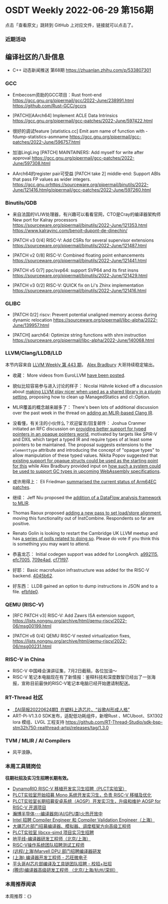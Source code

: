 # OSDT Weekly 2022-06-29 第156期

点击「查看原文」跳转到 GitHub 上对应文件，链接就可以点击了。

### 近期活动

## 编译社区的八卦信息

- C++ 动态新闻推送 第68期 https://zhuanlan.zhihu.com/p/533807301

### GCC

- Embecosm资助的GCC项目：Rust front-end
  https://gcc.gnu.org/pipermail/gcc/2022-June/238991.html
  https://github.com/Rust-GCC/gccrs

- [PATCH][AArch64] Implement ACLE Data Intrinsics
  https://gcc.gnu.org/pipermail/gcc-patches/2022-June/597422.html

- 很好的调试feature
  [statistics.cc] Emit asm name of function with -fdump-statistics-asmname
  https://gcc.gnu.org/pipermail/gcc-patches/2022-June/596757.html

- 加油LingLing
  [PATCH] MAINTAINERS: Add myself for write after approval
  https://gcc.gnu.org/pipermail/gcc-patches/2022-June/597308.html

- AArch64的register pair可受益
  [PATCH take 2] middle-end: Support ABIs that pass FP values as wider integers.
  https://gcc.gnu.orhttps://sourceware.org/pipermail/binutils/2022-June/121416.htmlg/pipermail/gcc-patches/2022-June/597260.html

### Binutils/GDB

- 来自法国的VLIW处理器，有兴趣可以看看官网，CTO是Cray的编译器架构师
  New port for Kalray processors
  https://sourceware.org/pipermail/binutils/2022-June/121353.html
  https://www.kalrayinc.com/benoit-dupont-de-dinechin/

- [PATCH v3 0/4] RISC-V: Add CSRs for several supervisor extensions
  https://sourceware.org/pipermail/binutils/2022-June/121487.html

- [PATCH v2 0/8] RISC-V: Combined floating point enhancements
  https://sourceware.org/pipermail/binutils/2022-June/121441.html

- [PATCH v5 0/7] ppc/svp64: support SVP64 and its first insns
  https://sourceware.org/pipermail/binutils/2022-June/121429.html

- [PATCH v3 0/2] RISC-V: QUICK fix on Li's Zhinx implementation
  https://sourceware.org/pipermail/binutils/2022-June/121416.html

### GLIBC

- [PATCH 0/2] riscv: Prevent potential unaligned memory access during dynamic relocation
  https://sourceware.org/pipermail/libc-alpha/2022-June/139957.html

- [PATCH] aarch64: Optimize string functions with shrn instruction
  https://sourceware.org/pipermail/libc-alpha/2022-June/140068.html

### LLVM/Clang/LLDB/LLD

本节内容来自 [LLVM Weekly 第 443 期](http://llvmweekly.org/issue/443)，
[Alex Bradbury](https://www.linkedin.com/in/alex-bradbury/) 大哥持续稳定输出。

* 收藏： More videos from EuroLLVM [have been posted](https://www.youtube.com/channel/UCv2_41bSAa5Y_8BacJUZfjQ).

* 貌似比较容易参与进入讨论的样子： Nicolai Hähnle kicked off a discussion about [making LLVM play nicer when used as a shared library in a plugin setting](https://discourse.llvm.org/t/making-llvm-play-nice-r-when-used-as-a-shared-library-in-a-plugin-setting/63306), proposing how to clean up ManagedStatics and cl::Option.

* MLIR覆盖的概念越来越多了： There's been lots of additional discussion over the past week in the thread on [adding an MLIR-based Clang IR](https://discourse.llvm.org/t/rfc-an-mlir-based-clang-ir-cir/63319).

* 没看懂，有关注的小伙伴么？欢迎留言/回复邮件： Joshua Cranmer initiated an RFC discussion on [providing better support for typed pointers in an opaque pointers world](https://discourse.llvm.org/t/rfc-better-support-for-typed-pointers-in-an-opaque-pointer-world/63339), motivated by targets like SPIR-V and DXIL which target a typed IR and require types of at least some pointers to be maintained. The proposal suggests extensions to the `elementtype` attribute and introducing the concept of "opaque types" to allow manipulation of these typed values.  Nikita Popov suggested that [existing support for opaque structs could be used as the starting point for this](https://discourse.llvm.org/t/rfc-better-support-for-typed-pointers-in-an-opaque-pointer-world/63339/9) while Alex Bradbury provided input on [how such a system could be used to support GC types in upcoming WebAssembly specifications](https://discourse.llvm.org/t/rfc-better-support-for-typed-pointers-in-an-opaque-pointer-world/63339/8).

* 或许用得上： Eli Friedman [summarised the current status of Arm64EC patches](https://discourse.llvm.org/t/enabling-opaque-pointers-by-default/61322/36).

* 继续： Jeff Niu proposed the [addition of a DataFlow analysis framework to MLIR](https://discourse.llvm.org/t/rfc-a-dataflow-analysis-framework/63340).

* Thomas Raoux proposed [adding a new pass to set load/store alignment](https://discourse.llvm.org/t/rfc-add-more-powerful-pass-to-set-load-store-alignment/63410), moving this functionality out of InstCombine. Respondents so far are positive.

* Renato Golin is looking to restart the Cambridge UK LLVM meetup and has [a series of polls related to doing so](https://discourse.llvm.org/t/llvm-social-cambridge-uk-call-for-participation/63452).  Please do vote if you think this is something you may want to attend.

* 恭喜龙芯： Initial codegen support was added for LoongArch.
  [a992115](https://reviews.llvm.org/rGa9921155450a),
  [efc7005](https://reviews.llvm.org/rGefc70058d90d),
  [709e4ad](https://reviews.llvm.org/rG709e4ad0d9f0),
  [cf71f97](https://reviews.llvm.org/rGcf71f97bb11c).

* 好耶： Basic macrofusion infrastructure was added for the RISC-V backend.
  [4045b62](https://reviews.llvm.org/rG4045b62d4cc9).

* 好东西： LLDB gained an option to dump instructions in JSON and to a file.
  [efbfde0](https://reviews.llvm.org/rGefbfde0dd0f9).

### QEMU (RISC-V)

- [RFC PATCH v3] RISC-V: Add Zawrs ISA extension support,
  https://lists.nongnu.org/archive/html/qemu-riscv/2022-06/msg00199.html

- [PATCH v8 0/4] QEMU RISC-V nested virtualization fixes,
  https://lists.nongnu.org/archive/html/qemu-riscv/2022-06/msg00231.html

### RISC-V in China

- RISC-V 中国峰会演讲征集，7月2日截稿，各位加油～
- RISC-V 笔记本电脑现在有了新情报：鉴释科技和深度数智已经出了一张海报，宣称目前最快的RISC-V笔记本电脑已经开始邀请制配送。

### RT-Thread 社区

- [【AI简报20220624期】在塑料上造芯片、​“谷歌AI形成人格”](https://mp.weixin.qq.com/s/O4UNdBasjJVij71YQ_wsag)
- ART-Pi-V1.3.0 SDK发布，适配低功耗组件，新增Rust 、MCUboot、SX1302 lora 模组、LVGL 工程支持 https://github.com/RT-Thread-Studio/sdk-bsp-stm32h750-realthread-artpi/releases/tag/1.3.0



### TVM / MLIR / AI Compilers

- 风平浪静。

### 本周工具链岗位

**往期社招及实习生招聘长期有效。**

- [DynamoRIO RISC-V 移植开发实习生招聘（PLCT实验室）](https://mp.weixin.qq.com/s/J_5TjT6DOqeOXJXQI5VQxw)
- [PLCT实验室开始招募 Mono 系统开发实习生，负责 RISC-V 移植及优化](https://mp.weixin.qq.com/s/whEW7Hay1jIP1tBzIPay1A)
- [PLCT实验室长期招募安卓系统（AOSP）开发实习生，升级和维护 AOSP for RISC-V 开源项目](https://mp.weixin.qq.com/s/dJP2cEB1nex2inR5c-cJog)
- [瀚博半导体---编译器岗(AI/GPU类)火热开放中](https://mp.weixin.qq.com/s/8_KjZYa2Il4PglaGyBWk4Q)
- [Intel 招聘 Compiler Engineer 和 Compiler Validation Engineer（上海）](https://mp.weixin.qq.com/s/I3DWxXODNoLRr0kN2xMZLQ)
- [大疆芯片部门招募编译器、模拟器、调度框架方向高级工程师](https://mp.weixin.qq.com/s/Wn5NzAtUTwQNXKRvMVQWLA)
- [PLCT实验室 libcxx-simd 项目实习生招聘](https://mp.weixin.qq.com/s/EIVx5cY74GlodirySY97Qw)
- [地平线-编译器研发工程师（北京/上海）](https://mp.weixin.qq.com/s/MYObl7iWIbyrTz9hCmKWYA)
- [RISC-V操作系统团队招聘测试工程师](https://mp.weixin.qq.com/s/inLFS4pI1F74m_oJ2I7xjQ)
- [(远程/上海)Marvell DPU 部门招聘编译器研发](https://mp.weixin.qq.com/s/B6JjAhF3TZjezD1tjYHDaw)
- [(上海) 编译器开发工程师 - 芯旺微电子](https://mp.weixin.qq.com/s/nqe1-7qffnc0CaejYkpKyw)
- [平头哥AI芯片部编译及工具链团队招聘 - 校招+社招](https://mp.weixin.qq.com/s/kARbXtJotRPCNMrV-yOanA)
- [(腾讯)编译器高级研发工程师 （北京/上海/杭州/深圳）](https://mp.weixin.qq.com/s/DF-2qmHmpKZtJ1djHXM1Ug)

### 本周推荐阅读

本周推荐：《》
